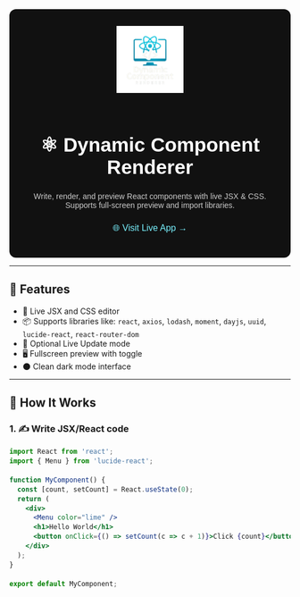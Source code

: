 <!-- README.md -->

<div align="center" style="background:#111; padding:30px; border-radius:12px; color:#fff; font-family:sans-serif">

  <img src="public/logo.png" alt="Dynamic Component Renderer Logo" width="120" style="margin-bottom:20px;" />
  
  <h1 style="color:#ffffff; font-size:2.2rem;">⚛️ Dynamic Component Renderer</h1>

  <p style="color: #ccc; max-width: 500px;">
    Write, render, and preview React components with live JSX & CSS. Supports full-screen preview and import libraries.
  </p>

  <a href="https://dynamic-component-render.vercel.app/" target="_blank" style="color:#79f2ff;font-size:1rem;text-decoration:none;display:inline-block;margin-top:10px;">🌐 Visit Live App →</a>
</div>

---

## 🚀 Features

- 🎨 Live JSX and CSS editor
- 📦 Supports libraries like: `react`, `axios`, `lodash`, `moment`, `dayjs`, `uuid`, `lucide-react`, `react-router-dom`
- 🔄 Optional Live Update mode
- 🖥️ Fullscreen preview with toggle
- 🌑 Clean dark mode interface

---

## 🔧 How It Works

### 1. ✍️ Write JSX/React code

```jsx
import React from 'react';
import { Menu } from 'lucide-react';

function MyComponent() {
  const [count, setCount] = React.useState(0);
  return (
    <div>
      <Menu color="lime" />
      <h1>Hello World</h1>
      <button onClick={() => setCount(c => c + 1)}>Click {count}</button>
    </div>
  );
}

export default MyComponent;
